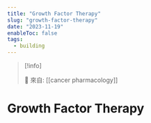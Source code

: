 ```yaml
---
title: "Growth Factor Therapy"
slug: "growth-factor-therapy"
date: "2023-11-19"
enableToc: false
tags:
  - building
---
```


> [!info]
>
> 🌱 來自: [[cancer pharmacology]]

# Growth Factor Therapy



